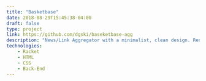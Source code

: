 ```yaml
---
title: "Basketbase"
date: 2018-08-29T15:45:38-04:00
draft: false
type: project
link: https://github.com/dgski/baseketbase-agg
description: "News/Link Aggregator with a minimalist, clean design. Rendered server-side."
technologies:
    - Racket
    - HTML
    - CSS
    - Back-End
---
```


